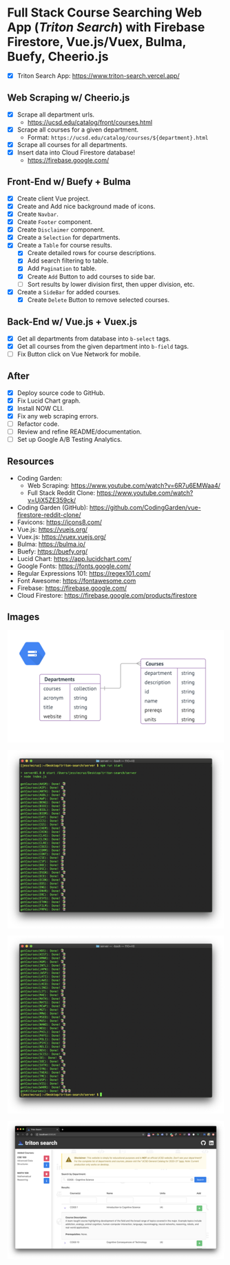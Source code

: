 # Full Stack Course Searching Web App (***Triton Search***) with Firebase Firestore, Vue.js/Vuex, Bulma, Buefy, Cheerio.js
* [x] Triton Search App: https://www.triton-search.vercel.app/

## Web Scraping w/ Cheerio.js
* [x] Scrape all department urls.
  * https://ucsd.edu/catalog/front/courses.html
* [x] Scrape all courses for a given department.
  * Format: `https://ucsd.edu/catalog/courses/${department}.html`
* [x] Scrape all courses for all departments.
* [x] Insert data into Cloud Firestore database!
  * https://firebase.google.com/

## Front-End w/ Buefy + Bulma
* [x] Create client Vue project.
* [x] Create and Add nice background made of icons.
* [x] Create `Navbar`.
* [x] Create `Footer` component.
* [x] Create `Disclaimer` component.
* [x] Create a `Selection` for departments.
* [x] Create a `Table` for course results.
  * [x] Create detailed rows for course descriptions.
  * [x] Add search filtering to table.
  * [x] Add `Pagination` to table.
  * [x] Create `Add` Button to add courses to side bar.
  * [ ] Sort results by lower division first, then upper division, etc.
* [x] Create a `SideBar` for added courses.
  * [x] Create `Delete` Button to remove selected courses.

## Back-End w/ Vue.js + Vuex.js
* [x] Get all departments from database into `b-select` tags.
* [x] Get all courses from the given department into `b-field` tags.
* [ ] Fix Button click on Vue Network for mobile.

## After
* [x] Deploy source code to GitHub.
* [x] Fix Lucid Chart graph.
* [x] Install NOW CLI.
* [x] Fix any web scraping errors.
* [ ] Refactor code.
* [ ] Review and refine README/documentation.
* [ ] Set up Google A/B Testing Analytics.

## Resources
* Coding Garden: 
  * Web Scraping: https://www.youtube.com/watch?v=6R7u6EMWaa4/
  * Full Stack Reddit Clone: https://www.youtube.com/watch?v=UjX5ZE359ck/
* Coding Garden (GitHub): https://github.com/CodingGarden/vue-firestore-reddit-clone/
* Favicons: https://icons8.com/
* Vue.js: https://vuejs.org/
* Vuex.js: https://vuex.vuejs.org/
* Bulma: https://bulma.io/
* Buefy: https://buefy.org/
* Lucid Chart: https://app.lucidchart.com/
* Google Fonts: https://fonts.google.com/
* Regular Expressions 101: https://regex101.com/
* Font Awesome: https://fontawesome.com
* Firebase: https://firebase.google.com/
* Cloud Firestore: https://firebase.google.com/products/firestore

## Images
![Database Infographic](./images/database-info.png)

![Terminal Ouput #1](./images/terminal-output-1.png)

![Terminal Ouput #2](./images/terminal-output-2.png)

![Triton Search Preview](./images/triton-search-preview-1.png)